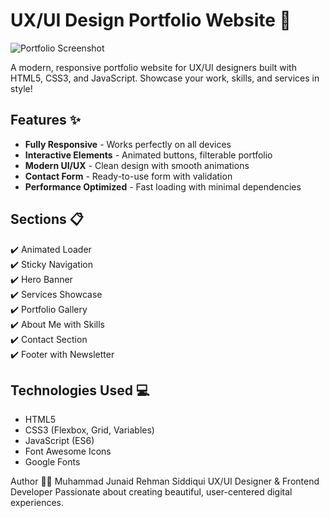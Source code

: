 # UX/UI Design Portfolio Website 🌈

![Portfolio Screenshot](https://images.unsplash.com/photo-1547658719-da2b51169166?ixlib=rb-4.0.3&ixid=M3wxMjA3fDB8MHxwaG90by1wYWdlfHx8fGVufDB8fHx8fA%3D%3D&auto=format&fit=crop&w=1364&q=80)

A modern, responsive portfolio website for UX/UI designers built with HTML5, CSS3, and JavaScript. Showcase your work, skills, and services in style!

## Features ✨

- **Fully Responsive** - Works perfectly on all devices
- **Interactive Elements** - Animated buttons, filterable portfolio
- **Modern UI/UX** - Clean design with smooth animations
- **Contact Form** - Ready-to-use form with validation
- **Performance Optimized** - Fast loading with minimal dependencies

## Sections 📋

✔️ Animated Loader  
✔️ Sticky Navigation  
✔️ Hero Banner  
✔️ Services Showcase  
✔️ Portfolio Gallery  
✔️ About Me with Skills  
✔️ Contact Section  
✔️ Footer with Newsletter  

## Technologies Used 💻

- HTML5
- CSS3 (Flexbox, Grid, Variables)
- JavaScript (ES6)
- Font Awesome Icons
- Google Fonts

Author 👨‍💻
Muhammad Junaid Rehman Siddiqui
UX/UI Designer & Frontend Developer
Passionate about creating beautiful, user-centered digital experiences.
